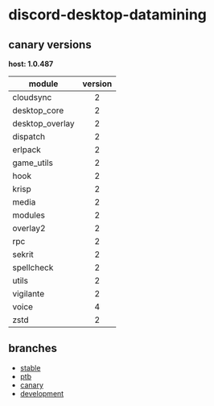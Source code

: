 # discord-desktop-datamining

## canary versions

**host: 1.0.487**

| module | version |
| ------ | :-----: |
| cloudsync | 2 |
| desktop_core | 2 |
| desktop_overlay | 2 |
| dispatch | 2 |
| erlpack | 2 |
| game_utils | 2 |
| hook | 2 |
| krisp | 2 |
| media | 2 |
| modules | 2 |
| overlay2 | 2 |
| rpc | 2 |
| sekrit | 2 |
| spellcheck | 2 |
| utils | 2 |
| vigilante | 2 |
| voice | 4 |
| zstd | 2 |

## branches

- [stable](https://github.com/OpenAsar/discord-desktop-datamining/tree/stable)
- [ptb](https://github.com/OpenAsar/discord-desktop-datamining/tree/ptb)
- [canary](https://github.com/OpenAsar/discord-desktop-datamining/tree/canary)
- [development](https://github.com/OpenAsar/discord-desktop-datamining/tree/development)
